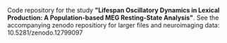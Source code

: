 Code repository for the study **"Lifespan Oscillatory Dynamics in Lexical Production: A Population-based MEG Resting-State Analysis"**.
See the accompanying zenodo repositiory for larger files and neuroimaging data: 10.5281/zenodo.12799097

